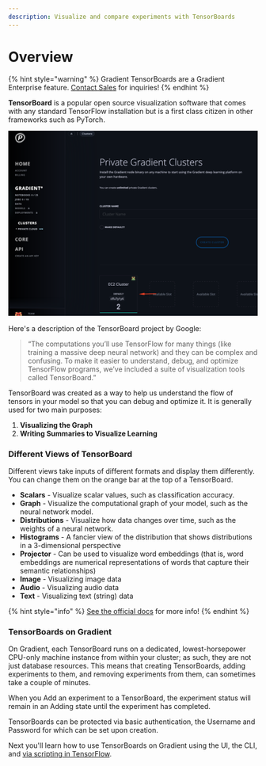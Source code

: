 ```yaml
---
description: Visualize and compare experiments with TensorBoards
---
```


# Overview

{% hint style="warning" %}
Gradient TensorBoards are a Gradient Enterprise feature. [Contact Sales](https://info.paperspace.com/contact-sales) for inquiries!
{% endhint %}

**TensorBoard** is a popular open source visualization software that comes with any standard TensorFlow installation but is a first class citizen in other frameworks such as PyTorch. 

![](../.gitbook/assets/image%20%2869%29.png)

Here's a description of the TensorBoard project by Google:

> “The computations you’ll use TensorFlow for many things \(like training a massive deep neural network\) and they can be complex and confusing. To make it easier to understand, debug, and optimize TensorFlow programs, we’ve included a suite of visualization tools called TensorBoard.”

TensorBoard was created as a way to help us understand the flow of tensors in your model so that you can debug and optimize it. It is generally used for two main purposes:

1. **Visualizing the Graph**
2. **Writing Summaries to Visualize Learning**

### Different Views of TensorBoard <a id="different-views-of-tensorboard"></a>

Different views take inputs of different formats and display them differently. You can change them on the orange bar at the top of a TensorBoard.

* **Scalars** - Visualize scalar values, such as classification accuracy.
* **Graph** - Visualize the computational graph of your model, such as the neural network model.
* **Distributions** - Visualize how data changes over time, such as the weights of a neural network.
* **Histograms** - A fancier view of the distribution that shows distributions in a 3-dimensional perspective
* **Projector** - Can be used to visualize word embeddings \(that is, word embeddings are numerical representations of words that capture their semantic relationships\)
* **Image** - Visualizing image data
* **Audio** - Visualizing audio data
* **Text** - Visualizing text \(string\) data

{% hint style="info" %}
[See the official docs](https://www.tensorflow.org/tensorboard) for more info!
{% endhint %}

### TensorBoards on Gradient

On Gradient, each TensorBoard runs on a dedicated, lowest-horsepower CPU-only machine instance from within your cluster; as such, they are not just database resources. This means that creating TensorBoards, adding experiments to them, and removing experiments from them, can sometimes take a couple of minutes.

When you Add an experiment to a TensorBoard, the experiment status will remain in an Adding state until the experiment has completed.

TensorBoards can be protected via basic authentication, the Username and Password for which can be set upon creation.

Next you'll learn how to use TensorBoards on Gradient using the UI, the CLI, and [via scripting in TensorFlow](using-tensorboards/getting-started-with-tensorboards.md).

